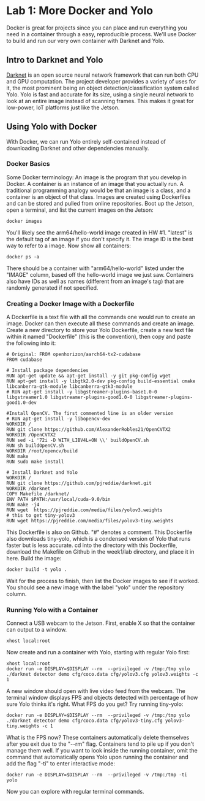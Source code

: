# Lab 1: More Docker and Yolo

Docker is great for projects since you can place and run everything you need in a container through a easy, reproducible process. We'll use Docker to build and run our very own container with Darknet and Yolo.

## Intro to Darknet and Yolo
[Darknet](https://pjreddie.com/darknet/) is an open source neural network framework that can run both CPU and GPU computation. The project developer provides a variety of uses for it, the most prominent being an object detection/classification system called Yolo. Yolo is fast and accurate for its size, using a single neural network to look at an entire image instead of scanning frames. This makes it great for low-power, IoT platforms just like the Jetson. 

## Using Yolo with Docker
With Docker, we can run Yolo entirely self-contained instead of downloading Darknet and other dependencies manually.

### Docker Basics
Some Docker terminology: An image is the program that you develop in Docker. A container is an instance of an image that you actually run. A traditional programming analogy would be that an image is a class, and a container is an object of that class. Images are created using Dockerfiles and can be stored and pulled from online repositories. Boot up the Jetson, open a terminal, and list the current images on the Jetson:
```
docker images
```
You'll likely see the arm64/hello-world image created in HW #1. "latest" is the default tag of an image if you don't specify it. The image ID is the best way to refer to a image. Now show all containers:
```
docker ps -a
```
There should be a container with "arm64/hello-world" listed under the "IMAGE" column, based off the hello-world image we just saw. Containers also have IDs as well as names (different from an image's tag) that are randomly generated if not specified.

### Creating a Docker Image with a Dockerfile
A Dockerfile is a text file with all the commands one would run to create an image. Docker can then execute all these commands and create an image. Create a new directory to store your Yolo Dockerfile, create a new text file within it named "Dockerfile" (this is the convention), then copy and paste the following into it:
```
# Original: FROM openhorizon/aarch64-tx2-cudabase
FROM cudabase

# Install package dependencies
RUN apt-get update && apt-get install -y git pkg-config wget
RUN apt-get install -y libgtk2.0-dev pkg-config build-essential cmake libcanberra-gtk-module libcanberra-gtk3-module
# RUN apt-get install -y libgstreamer-plugins-base1.0-0 libgstreamer1.0 libgstreamer-plugins-good1.0-0 libgstreamer-plugins-good1.0-dev

#Install OpenCV. The first commented line is an older version
# RUN apt-get install -y libopencv-dev
WORKDIR /
RUN git clone https://github.com/AlexanderRobles21/OpenCVTX2
WORKDIR /OpenCVTX2
RUN sed -i '72i -D WITH_LIBV4L=ON \\' buildOpenCV.sh
RUN sh buildOpenCV.sh
WORKDIR /root/opencv/build
RUN make 
RUN sudo make install

# Install Darknet and Yolo
WORKDIR /
RUN git clone https://github.com/pjreddie/darknet.git
WORKDIR /darknet
COPY Makefile /darknet/
ENV PATH $PATH:/usr/local/cuda-9.0/bin
RUN make -j4 
RUN wget  https://pjreddie.com/media/files/yolov3.weights 
# this to get tiny-yolov3
RUN wget https://pjreddie.com/media/files/yolov3-tiny.weights
```
This Dockerfile is also on Github. "#" denotes a comment. This Dockerfile also downloads tiny-yolo, which is a condensed version of Yolo that runs faster but is less accurate. cd into the directory with this Dockerfile, download the Makefile on Github in the week1/lab directory, and place it in here. Build the image:
```
docker build -t yolo .
```
Wait for the process to finish, then list the Docker images to see if it worked. You should see a new image with the label "yolo" under the repository column.

### Running Yolo with a Container
Connect a USB webcam to the Jetson. First, enable X so that the container can output to a window.
```
xhost local:root
```
Now create and run a container with Yolo, starting with regular Yolo first:
```
xhost local:root
docker run -e DISPLAY=$DISPLAY --rm  --privileged -v /tmp:/tmp yolo ./darknet detector demo cfg/coco.data cfg/yolov3.cfg yolov3.weights -c 1
```
A new window should open with live video feed from the webcam. The terminal window displays FPS and objects detected with percentage of how sure Yolo thinks it's right. What FPS do you get? Try running tiny-yolo:
```
docker run -e DISPLAY=$DISPLAY --rm  --privileged -v /tmp:/tmp yolo ./darknet detector demo cfg/coco.data cfg/yolov3-tiny.cfg yolov3-tiny.weights -c 1
```
What is the FPS now?
These containers automatically delete themselves after you exit due to the "--rm" flag. Containers tend to pile up if you don't manage them well. If you want to look inside the running container, omit the command that automatically opens Yolo upon running the container and add the flag "-ti" to enter interactive mode:
```
docker run -e DISPLAY=$DISPLAY --rm  --privileged -v /tmp:/tmp -ti yolo
```
Now you can explore with regular terminal commands.

